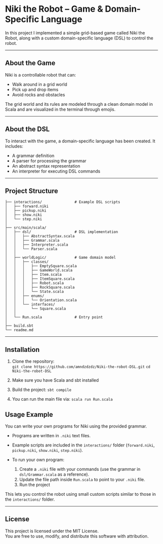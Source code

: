 # Niki the Robot – Game & Domain-Specific Language  

In this project I implemented a simple grid-based game called Niki the Robot, along with a custom domain-specific language (DSL) to control the robot.  

---

## About the Game  
Niki is a controllable robot that can:  
- Walk around in a grid world  
- Pick up and drop items  
- Avoid rocks and obstacles  

The grid world and its rules are modeled through a clean domain model in Scala and are visualized in the terminal through emojis.  

---

## About the DSL  
To interact with the game, a domain-specific language has been created. It includes:  
- A grammar definition  
- A parser for processing the grammar  
- An abstract syntax representation  
- An interpreter for executing DSL commands  

---

## Project Structure  

```
├── interactions/               # Example DSL scripts
│   ├── forward.niki
│   ├── pickup.niki
│   ├── show.niki
│   └── step.niki
│
├── src/main/scala/
│   ├── dsl/                    # DSL implementation
│   │   ├── AbstractSyntax.scala
│   │   ├── Grammar.scala
│   │   ├── Interpreter.scala
│   │   └── Parser.scala
│   │
│   ├── worldLogic/             # Game domain model
│   │   ├── classes/
│   │   │   ├── EmptySquare.scala
│   │   │   ├── GameWorld.scala
│   │   │   ├── Item.scala
│   │   │   ├── ItemSquare.scala
│   │   │   ├── Robot.scala
│   │   │   ├── RockSquare.scala
│   │   │   └── State.scala
│   │   ├── enums/
│   │   │   └── Orientation.scala
│   │   └── interfaces/
│   │       └── Square.scala
│   │
│   └── Run.scala               # Entry point
│
├── build.sbt
└── readme.md
```

---

## Installation  

1. Clone the repository:  
   `git clone https://github.com/amndzdzdz/Niki-the-robot-DSL.git`
   `cd Niki-the-robot-DSL`
   
2. Make sure you have Scala and sbt installed
3. Build the project:
   `sbt compile`
4. You can run the main file via:
   `scala run Run.scala`

## Usage Example

You can write your own programs for Niki using the provided grammar.

- Programs are written in `.niki` text files.  
- Example scripts are included in the `interactions/` folder (`forward.niki`, `pickup.niki`, `show.niki`, `step.niki`).  
- To run your own program:

  1. Create a `.niki` file with your commands (use the grammar in `dsl/Grammar.scala` as a reference).  
  2. Update the file path inside `Run.scala` to point to your `.niki` file.  
  3. Run the project

This lets you control the robot using small custom scripts similar to those in the `interactions/` folder.  

---

## License

This project is licensed under the MIT License.  
You are free to use, modify, and distribute this software with attribution.  
